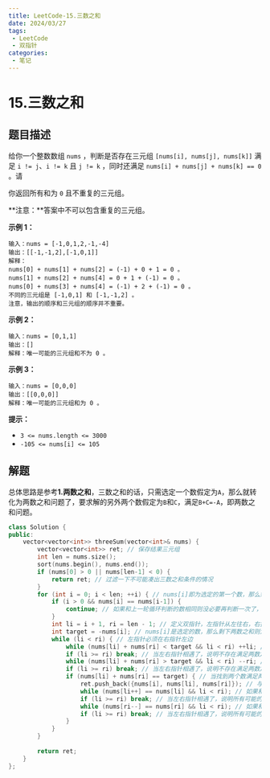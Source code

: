 ```yaml
---
title: LeetCode-15.三数之和
date: 2024/03/27
tags:
 - LeetCode
 - 双指针
categories:
 - 笔记
---
```


# 15.三数之和

## 题目描述

给你一个整数数组 `nums` ，判断是否存在三元组 `[nums[i], nums[j], nums[k]]` 满足 `i != j`、`i != k` 且 `j != k` ，同时还满足 `nums[i] + nums[j] + nums[k] == 0` 。请

你返回所有和为 `0` 且不重复的三元组。

**注意：**答案中不可以包含重复的三元组。

 

 

**示例 1：**

```
输入：nums = [-1,0,1,2,-1,-4]
输出：[[-1,-1,2],[-1,0,1]]
解释：
nums[0] + nums[1] + nums[2] = (-1) + 0 + 1 = 0 。
nums[1] + nums[2] + nums[4] = 0 + 1 + (-1) = 0 。
nums[0] + nums[3] + nums[4] = (-1) + 2 + (-1) = 0 。
不同的三元组是 [-1,0,1] 和 [-1,-1,2] 。
注意，输出的顺序和三元组的顺序并不重要。
```

**示例 2：**

```
输入：nums = [0,1,1]
输出：[]
解释：唯一可能的三元组和不为 0 。
```

**示例 3：**

```
输入：nums = [0,0,0]
输出：[[0,0,0]]
解释：唯一可能的三元组和为 0 。
```

 

**提示：**

- `3 <= nums.length <= 3000`
- `-105 <= nums[i] <= 105`



## 解题

总体思路是参考**1.两数之和**，三数之和的话，只需选定一个数假定为`A`，那么就转化为两数之和问题了，要求解的另外两个数假定为`B`和`C`，满足`B+C=-A`，即两数之和问题。

```cpp
class Solution {
public:
    vector<vector<int>> threeSum(vector<int>& nums) {
        vector<vector<int>> ret; // 保存结果三元组
        int len = nums.size();
        sort(nums.begin(), nums.end());
        if (nums[0] > 0 || nums[len-1] < 0) {
            return ret; // 过滤一下不可能凑出三数之和条件的情况
        }
        for (int i = 0; i < len; ++i) { // nums[i]即为选定的第一个数，那么剩下满足条件的两个数就是两数之和问题
            if (i > 0 && nums[i] == nums[i-1]) {
                continue; // 如果和上一轮循环判断的数相同则没必要再判断一次了，跳过直到遇到不同的数
            }
            int li = i + 1, ri = len - 1; // 定义双指针，左指针从左往右，右指针从右往左
            int target = -nums[i]; // nums[i]是选定的数，那么剩下两数之和则为-nums[i]
            while (li < ri) { // 左指针必须在右指针左边
                while (nums[li] + nums[ri] < target && li < ri) ++li; // 如果此时左右指针指向的两数之和比目标和小，说明应该增大其中某个数，即左指针右移
                if (li >= ri) break; // 当左右指针相遇了，说明不存在满足两数之和为target的两个数
                while (nums[li] + nums[ri] > target && li < ri) --ri; // 如果此时左右指针指向的两数之和比目标和大，说明应该减小其中某个数，即右指针左移
                if (li >= ri) break; // 当左右指针相遇了，说明不存在满足两数之和为target的两个数
                if (nums[li] + nums[ri] == target) { // 当找到两个数满足两数之和条件时
                    ret.push_back({nums[i], nums[li], nums[ri]}); // 与第一选定数合并即为满足三数之和的三元组，加入结果集合中
                    while (nums[li++] == nums[li] && li < ri); // 如果和上一轮循环判断的数相同则没必要再判断一次了，跳过直到遇到不同的数
                    if (li >= ri) break; // 当左右指针相遇了，说明所有可能的二元组都遍历完了
                    while (nums[ri--] == nums[ri] && li < ri); // 如果和上一轮循环判断的数相同则没必要再判断一次了，跳过直到遇到不同的数
                    if (li >= ri) break; // 当左右指针相遇了，说明所有可能的二元组都遍历完了
                }
            }
        }
        
        return ret;
    }
};
```

